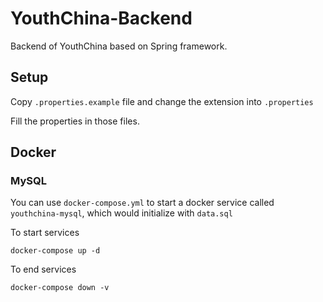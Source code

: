 # YouthChina-Backend
Backend of YouthChina based on Spring framework.

## Setup
 Copy `.properties.example` file and change the extension into `.properties`
 
 Fill the properties in those files.

## Docker
### MySQL
You can use `docker-compose.yml` to start a docker service called `youthchina-mysql`, which would initialize with `data.sql`

To start services
```
docker-compose up -d
```

To end services
```
docker-compose down -v 
```
